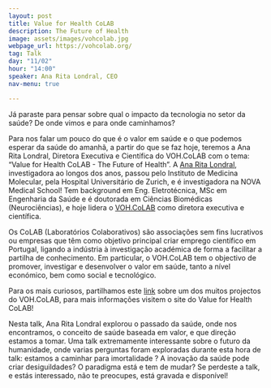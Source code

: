 ```yaml
---
layout: post
title: Value for Health CoLAB
description: The Future of Health
image: assets/images/vohcolab.jpg
webpage_url: https://vohcolab.org/
tag: Talk
day: "11/02"
hour: "14:00"
speaker: Ana Rita Londral, CEO
nav-menu: true

---
```



Já paraste para pensar sobre qual o impacto da tecnologia no setor da saúde? De onde vimos e para onde caminhamos?

Para nos falar um pouco do que é o valor em saúde e o que podemos esperar da saúde do amanhã, a partir do que se faz hoje, teremos a Ana Rita Londral, Diretora Executiva e Científica do VOH.CoLAB com o tema: “Value for Health CoLAB - The Future of Health”.
A [Ana Rita Londral](https://www.linkedin.com/in/analondral/), investigadora ao longos dos anos, passou pelo Instituto de Medicina Molecular, pela Hospital Universitário de Zurich, e é investigadora na NOVA Medical School! Tem background em Eng. Eletrotécnica, MSc em Engenharia da Saúde e é doutorada em Ciências Biomédicas (Neurociências), e hoje lidera o [VOH.CoLAB](https://vohcolab.org/) como diretora executiva e científica.

Os CoLAB (Laboratórios Colaborativos) são associações sem fins lucrativos ou empresas que têm como objetivo principal criar emprego científico em Portugal, ligando a indústria à investigação académica de forma a facilitar a partilha de conhecimento.
Em particular, o VOH.CoLAB tem o objectivo de promover, investigar e desenvolver o valor em saúde, tanto a nível económico, bem como social e tecnológico.

Para os mais curiosos, partilhamos este [link](https://www.youtube.com/watch?v=lBgMujxEZ4o&t=3s&ab_channel=ValueforHealthCoLAB) sobre um dos muitos projectos do VOH.CoLAB, para mais informações visitem o site do Value for Health CoLAB!

Nesta talk, Ana Rita Londral explorou o passado da saúde, onde nos encontramos, o conceito de saúde baseada em valor, e que direção estamos a tomar. Uma talk extremamente interessante sobre o futuro da humanidade, onde varias perguntas foram exploradas durante esta hora de talk: estamos a caminhar para imortalidade ? A inovação da saúde pode criar desiguildades? O paradigma está e tem de mudar? Se perdeste a talk, e estás interessado, não te preocupes, está gravada e disponível!

